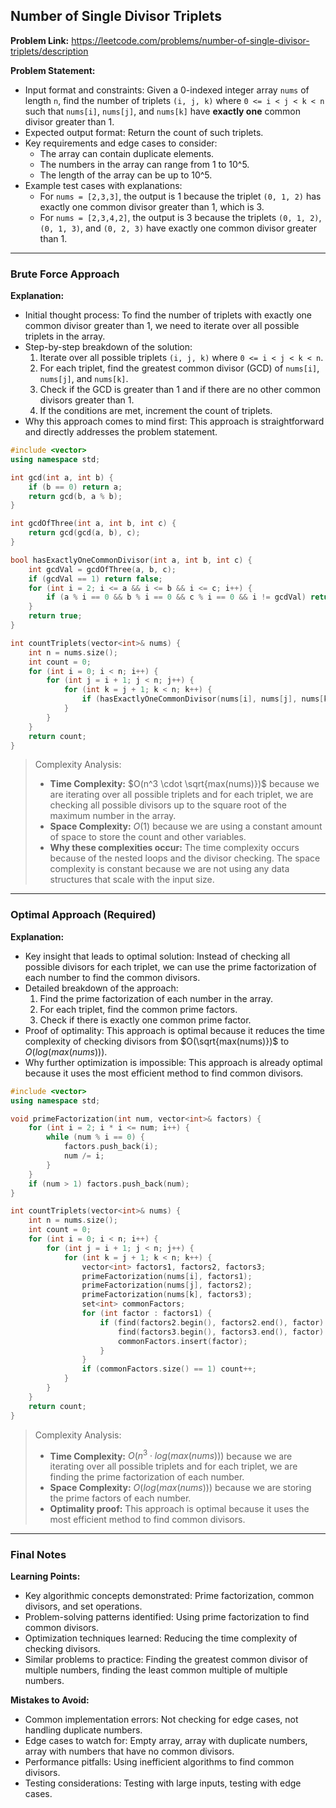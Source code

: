 ## Number of Single Divisor Triplets

**Problem Link:** https://leetcode.com/problems/number-of-single-divisor-triplets/description

**Problem Statement:**
- Input format and constraints: Given a 0-indexed integer array `nums` of length `n`, find the number of triplets `(i, j, k)` where `0 <= i < j < k < n` such that `nums[i]`, `nums[j]`, and `nums[k]` have **exactly one** common divisor greater than 1.
- Expected output format: Return the count of such triplets.
- Key requirements and edge cases to consider:
  - The array can contain duplicate elements.
  - The numbers in the array can range from 1 to 10^5.
  - The length of the array can be up to 10^5.
- Example test cases with explanations:
  - For `nums = [2,3,3]`, the output is 1 because the triplet `(0, 1, 2)` has exactly one common divisor greater than 1, which is 3.
  - For `nums = [2,3,4,2]`, the output is 3 because the triplets `(0, 1, 2)`, `(0, 1, 3)`, and `(0, 2, 3)` have exactly one common divisor greater than 1.

---

### Brute Force Approach

**Explanation:**
- Initial thought process: To find the number of triplets with exactly one common divisor greater than 1, we need to iterate over all possible triplets in the array.
- Step-by-step breakdown of the solution:
  1. Iterate over all possible triplets `(i, j, k)` where `0 <= i < j < k < n`.
  2. For each triplet, find the greatest common divisor (GCD) of `nums[i]`, `nums[j]`, and `nums[k]`.
  3. Check if the GCD is greater than 1 and if there are no other common divisors greater than 1.
  4. If the conditions are met, increment the count of triplets.
- Why this approach comes to mind first: This approach is straightforward and directly addresses the problem statement.

```cpp
#include <vector>
using namespace std;

int gcd(int a, int b) {
    if (b == 0) return a;
    return gcd(b, a % b);
}

int gcdOfThree(int a, int b, int c) {
    return gcd(gcd(a, b), c);
}

bool hasExactlyOneCommonDivisor(int a, int b, int c) {
    int gcdVal = gcdOfThree(a, b, c);
    if (gcdVal == 1) return false;
    for (int i = 2; i <= a && i <= b && i <= c; i++) {
        if (a % i == 0 && b % i == 0 && c % i == 0 && i != gcdVal) return false;
    }
    return true;
}

int countTriplets(vector<int>& nums) {
    int n = nums.size();
    int count = 0;
    for (int i = 0; i < n; i++) {
        for (int j = i + 1; j < n; j++) {
            for (int k = j + 1; k < n; k++) {
                if (hasExactlyOneCommonDivisor(nums[i], nums[j], nums[k])) count++;
            }
        }
    }
    return count;
}
```

> Complexity Analysis:
> - **Time Complexity:** $O(n^3 \cdot \sqrt{max(nums)})$ because we are iterating over all possible triplets and for each triplet, we are checking all possible divisors up to the square root of the maximum number in the array.
> - **Space Complexity:** $O(1)$ because we are using a constant amount of space to store the count and other variables.
> - **Why these complexities occur:** The time complexity occurs because of the nested loops and the divisor checking. The space complexity is constant because we are not using any data structures that scale with the input size.

---

### Optimal Approach (Required)

**Explanation:**
- Key insight that leads to optimal solution: Instead of checking all possible divisors for each triplet, we can use the prime factorization of each number to find the common divisors.
- Detailed breakdown of the approach:
  1. Find the prime factorization of each number in the array.
  2. For each triplet, find the common prime factors.
  3. Check if there is exactly one common prime factor.
- Proof of optimality: This approach is optimal because it reduces the time complexity of checking divisors from $O(\sqrt{max(nums)})$ to $O(log(max(nums)))$.
- Why further optimization is impossible: This approach is already optimal because it uses the most efficient method to find common divisors.

```cpp
#include <vector>
using namespace std;

void primeFactorization(int num, vector<int>& factors) {
    for (int i = 2; i * i <= num; i++) {
        while (num % i == 0) {
            factors.push_back(i);
            num /= i;
        }
    }
    if (num > 1) factors.push_back(num);
}

int countTriplets(vector<int>& nums) {
    int n = nums.size();
    int count = 0;
    for (int i = 0; i < n; i++) {
        for (int j = i + 1; j < n; j++) {
            for (int k = j + 1; k < n; k++) {
                vector<int> factors1, factors2, factors3;
                primeFactorization(nums[i], factors1);
                primeFactorization(nums[j], factors2);
                primeFactorization(nums[k], factors3);
                set<int> commonFactors;
                for (int factor : factors1) {
                    if (find(factors2.begin(), factors2.end(), factor) != factors2.end() &&
                        find(factors3.begin(), factors3.end(), factor) != factors3.end()) {
                        commonFactors.insert(factor);
                    }
                }
                if (commonFactors.size() == 1) count++;
            }
        }
    }
    return count;
}
```

> Complexity Analysis:
> - **Time Complexity:** $O(n^3 \cdot log(max(nums)))$ because we are iterating over all possible triplets and for each triplet, we are finding the prime factorization of each number.
> - **Space Complexity:** $O(log(max(nums)))$ because we are storing the prime factors of each number.
> - **Optimality proof:** This approach is optimal because it uses the most efficient method to find common divisors.

---

### Final Notes

**Learning Points:**
- Key algorithmic concepts demonstrated: Prime factorization, common divisors, and set operations.
- Problem-solving patterns identified: Using prime factorization to find common divisors.
- Optimization techniques learned: Reducing the time complexity of checking divisors.
- Similar problems to practice: Finding the greatest common divisor of multiple numbers, finding the least common multiple of multiple numbers.

**Mistakes to Avoid:**
- Common implementation errors: Not checking for edge cases, not handling duplicate numbers.
- Edge cases to watch for: Empty array, array with duplicate numbers, array with numbers that have no common divisors.
- Performance pitfalls: Using inefficient algorithms to find common divisors.
- Testing considerations: Testing with large inputs, testing with edge cases.